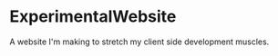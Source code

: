 ExperimentalWebsite
===================

A website I'm making to stretch my client side development muscles.

